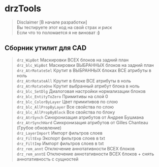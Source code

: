 # drzTools
>Disclaimer 
[В начале разработки]\
Вы тестируете этот код на свой страх и риск\
Если что то поломается я не виноват **:)**

## Сборник утилит для CAD
 
 > `drz_WipBot`	Маскировки ВСЕХ блоков на задний план\
`drz_blc_WipBot`	Маскировки ВЫБРАННЫХ блоков на задний план\
`drz_AtrRotateSel`	Крутит в ВЫБРАННЫХ блоках ВСЕ атрибуты в ноль\
`drz_AtrRotateAll`	Крутит в блоке ВСЕ атрибуты в ноль\
`drz_AtrRotateOne`	Крутит выбранный атрибут блока в ноль\
`drz_blc_SetDlg`	Диалоговая настройки нормализации блоков\
`drz_blc_EntityToZero`	Примитивы на слой 0\
`drz_blc_ColorByLayer`	Цвет примитивов по слою\
`drz_blc_AllPropByLayer`	Все свойства по слою\
`drz_blc_AllPropByBlock`	Все свойства по блоку\
`drz_AtrSynch`	Синхронизация атрибутов от Андрея Бушмана\
`drz_AtrSynchHard`	Синхронизация атрибутов от Gilles Chanteau (Грубое обновление)\
`drz_LayerImport`	Импорт фильтров слоев\
`drz_FiltExp` Экспорт фильтров слоев в txt\
`drz_FiltImp` Импорт фильтров слоев в txt\
`drz_rem_annt` Отключение аннотативности ВСЕХ блоков\
`drz_rem_anntE` Отключение аннотативности ВСЕХ блоков + снять аннотативность с сущностей

